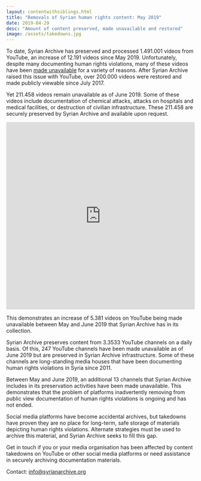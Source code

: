 ```yaml
---
layout: contentwithsiblings.html
title: "Removals of Syrian human rights content: May 2019"
date: 2019-04-29
desc: "Amount of content preserved, made unavailable and restored"
image: /assets/takedowns.jpg
---
```


To date, Syrian Archive has preserved and processed 1.491.001 videos from YouTube, an increase of 12.191 videos since May 2019. Unfortunately, despite many documenting human rights violations, many of these videos have been [made unavailable](https://syrianarchive.org/en/tech-advocacy) for a variety of reasons. After Syrian Archive raised this issue with YouTube, over 200.000 videos were restored and made publicly viewable since July 2017.

Yet 211.458 videos remain unavailable as of June 2019. Some of these videos include documentation of chemical attacks, attacks on hospitals and medical facilities, or destruction of civilian infrastructure. These 211.458 are securely preserved by Syrian Archive and available upon request.


<iframe width="100%" height="500" src="https://www.youtube.com/embed/FOGkSPT3sLE" frameborder="0" allow="accelerometer; autoplay; encrypted-media; gyroscope; picture-in-picture" allowfullscreen></iframe>


This demonstrates an increase of 5.381 videos on YouTube being made unavailable between May and June 2019 that Syrian Archive has in its collection.

Syrian Archive preserves content from 3.3533 YouTube channels on a daily basis. Of this, 247 YouTube channels have been made unavailable as of June 2019 but are preserved in Syrian Archive infrastructure. Some of these channels are long-standing media houses that have been documenting human rights violations in Syria since 2011.

Between May and June 2019, an additional 13 channels that Syrian Archive includes in its preservation activities have been made unavailable. This demonstrates that the problem of platforms inadvertently removing from public view documentation of human rights violations is ongoing and has not ended.

Social media platforms have become accidental archives, but takedowns have proven they are no place for long-term, safe storage of materials depicting human rights violations. Alternate strategies must be used to archive this material, and Syrian Archive seeks to fill this gap.

Get in touch if you or your media organisation has been affected by content takedowns on YouTube or other social media platforms or need assistance in securely archiving documentation materials.

Contact: info@syrianarchive.org
